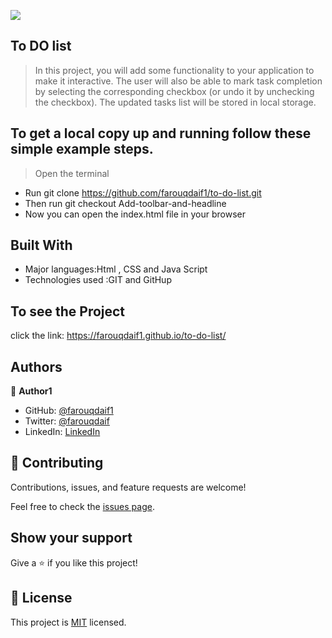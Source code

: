 ![](https://img.shields.io/badge/Microverse-blueviolet)

## To DO list

>In this project, you will add some functionality to your application to make it interactive. The user will also be able to mark task completion by selecting the corresponding checkbox (or undo it by unchecking the checkbox). The updated tasks list will be stored in local storage.

## To get a local copy up and running follow these simple example steps.

> Open the terminal

- Run git clone https://github.com/farouqdaif1/to-do-list.git
- Then run git checkout Add-toolbar-and-headline
- Now you can open the index.html file in your browser

## Built With

- Major languages:Html , CSS and Java Script
- Technologies used :GIT and GitHup

## To see the Project

click the link: https://farouqdaif1.github.io/to-do-list/

## Authors

👤 **Author1**

- GitHub: [@farouqdaif1](https://github.com/farouqdaif1)
- Twitter: [@farouqdaif](https://twitter.com/farouqdaif)
- LinkedIn: [LinkedIn](https://www.linkedin.com/in/farouqdaif/https://www.linkedin.com/in/farouqdaif/)

## 🤝 Contributing

Contributions, issues, and feature requests are welcome!

Feel free to check the [issues page](../../issues/).

## Show your support

Give a ⭐️ if you like this project!

## 📝 License

This project is [MIT](./MIT.md) licensed.

